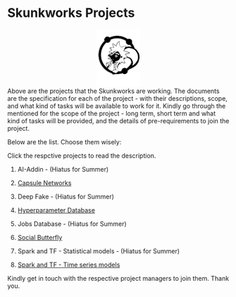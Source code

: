 # Skunkworks Projects
<center>
  <img src="Images/Rikskunk2_Trans.png" width="100" align="middle"/>
</center>
Above are the projects that the Skunkworks are working. The documents are the specification for each of the project - with their descriptions, scope, and what kind of tasks will be available to work for it. Kindly go through the mentioned for the scope of the project - long term, short term and what kind of tasks will be provided, and the details of pre-requirements to join the project. 

Below are the list. Choose them wisely:

Click the respctive projects to read the description.

1. AI-Addin - (Hiatus for Summer)

2. <a href="https://github.com/skunkworksneu/Projects/blob/master/Capsule%20Networks.pdf">Capsule Networks</a>

3. Deep Fake - (Hiatus for Summer)

4. <a href="https://github.com/skunkworksneu/Projects/blob/master/Hyperparameter%20Database.pdf">Hyperparameter Database</a>

5. Jobs Database - (Hiatus for Summer)

6. <a href="https://github.com/skunkworksneu/Projects/blob/master/Social%20Butterfly.pdf">Social Butterfly</a>

7. Spark and TF - Statistical models - (Hiatus for Summer)

8. <a href="https://github.com/skunkworksneu/Projects/blob/master/Spark%20and%20TF%20-%20Time%20Series%20models.pdf">Spark and TF - Time series models</a>

Kindly get in touch with the respective project managers to join them. Thank you.
